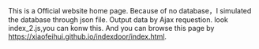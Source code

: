 This is a Official website home page.
Because of no database，I simulated the database through json file.
Output data by Ajax requestion.
look index_2.js,you can konw this.
And you can browse this page by https://xiaofeihui.github.io/indexdoor/index.html.
